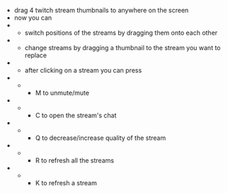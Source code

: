 - drag 4 twitch stream thumbnails to anywhere on the screen
- now you can
- - switch positions of the streams by dragging them onto each other
- - change streams by dragging a thumbnail to the stream you want to replace
- - after clicking on a stream you can press
- - - M to unmute/mute
- - - C to open the stream's chat
- - - Q to decrease/increase quality of the stream
- - - R to refresh all the streams
- - - K to refresh a stream
